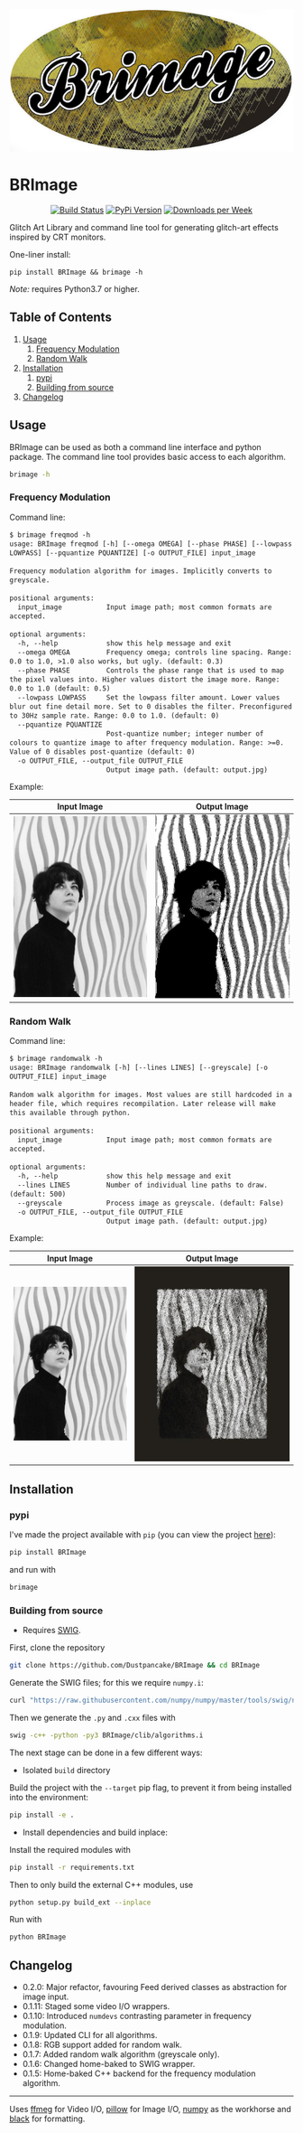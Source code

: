 <p align="center">
  <img alt="BRImage" src="https://github.com/Dustpancake/BRImage/blob/master/banner-image.jpg">
</p>


# BRImage

<p align="center">
<a href="https://github.com/dustpancake/BRImage/workflows/Build/"><img alt="Build Status" src="https://github.com/dustpancake/BRImage/workflows/Build/badge.svg"></a>
<a href="https://pypi.python.org/pypi/BRImage/"><img alt="PyPi Version" src="https://img.shields.io/pypi/v/brimage.svg"></a>
<a href="https://pypi.python.org/pypi/BRImage/"><img alt="Downloads per Week" src="https://img.shields.io/pypi/dw/brimage.svg"></a>
</p>


Glitch Art Library and command line tool for generating glitch-art effects inspired by CRT monitors.

One-liner install:
```
pip install BRImage && brimage -h
```
*Note:* requires Python3.7 or higher.

<!--BEGIN TOC-->
## Table of Contents
1. [Usage](#toc-sub-tag-0)
	1. [Frequency Modulation](#toc-sub-tag-1)
	2. [Random Walk](#toc-sub-tag-2)
2. [Installation](#toc-sub-tag-3)
	1. [pypi](#toc-sub-tag-4)
	2. [Building from source](#toc-sub-tag-5)
3. [Changelog](#toc-sub-tag-6)
<!--END TOC-->

## Usage <a name="toc-sub-tag-0"></a>
BRImage can be used as both a command line interface and python package. The command line tool provides basic access to each algorithm.

```bash
brimage -h
```

### Frequency Modulation <a name="toc-sub-tag-1"></a>
Command line:
```
$ brimage freqmod -h
usage: BRImage freqmod [-h] [--omega OMEGA] [--phase PHASE] [--lowpass LOWPASS] [--pquantize PQUANTIZE] [-o OUTPUT_FILE] input_image

Frequency modulation algorithm for images. Implicitly converts to greyscale.

positional arguments:
  input_image           Input image path; most common formats are accepted.

optional arguments:
  -h, --help            show this help message and exit
  --omega OMEGA         Frequency omega; controls line spacing. Range: 0.0 to 1.0, >1.0 also works, but ugly. (default: 0.3)
  --phase PHASE         Controls the phase range that is used to map the pixel values into. Higher values distort the image more. Range: 0.0 to 1.0 (default: 0.5)
  --lowpass LOWPASS     Set the lowpass filter amount. Lower values blur out fine detail more. Set to 0 disables the filter. Preconfigured to 30Hz sample rate. Range: 0.0 to 1.0. (default: 0)
  --pquantize PQUANTIZE
                        Post-quantize number; integer number of colours to quantize image to after frequency modulation. Range: >=0. Value of 0 disables post-quantize (default: 0)
  -o OUTPUT_FILE, --output_file OUTPUT_FILE
                        Output image path. (default: output.jpg)
```
Example:

Input Image            |  Output Image
:-------------------------:|:-------------------------:
![](https://github.com/Dustpancake/BRImage/blob/master/examples/sample-image.jpg)  |  ![](https://github.com/Dustpancake/BRImage/blob/master/examples/freqmod.jpg)

### Random Walk <a name="toc-sub-tag-2"></a>
Command line:
```
$ brimage randomwalk -h
usage: BRImage randomwalk [-h] [--lines LINES] [--greyscale] [-o OUTPUT_FILE] input_image

Random walk algorithm for images. Most values are still hardcoded in a header file, which requires recompilation. Later release will make this available through python.

positional arguments:
  input_image           Input image path; most common formats are accepted.

optional arguments:
  -h, --help            show this help message and exit
  --lines LINES         Number of individual line paths to draw. (default: 500)
  --greyscale           Process image as greyscale. (default: False)
  -o OUTPUT_FILE, --output_file OUTPUT_FILE
                        Output image path. (default: output.jpg)
```
Example:

Input Image            |  Output Image
:-------------------------:|:-------------------------:
![](https://github.com/Dustpancake/BRImage/blob/master/examples/sample-image.jpg)  |  ![](https://github.com/Dustpancake/BRImage/blob/master/examples/randomwalk.jpg)

## Installation <a name="toc-sub-tag-3"></a>

### pypi <a name="toc-sub-tag-4"></a>
I've made the project available with `pip` (you can view the project [here](https://pypi.org/project/BRImage/)):
```bash
pip install BRImage
```

and run with
```bash
brimage
```

### Building from source <a name="toc-sub-tag-5"></a>
- Requires [SWIG](http://swig.org/).

First, clone the repository
```bash
git clone https://github.com/Dustpancake/BRImage && cd BRImage
```

Generate the SWIG files; for this we require `numpy.i`:
```bash
curl "https://raw.githubusercontent.com/numpy/numpy/master/tools/swig/numpy.i" > BRImage/clib/numpy.i
```
Then we generate the `.py` and `.cxx` files with
```bash
swig -c++ -python -py3 BRImage/clib/algorithms.i
```
The next stage can be done in a few different ways:

- Isolated `build` directory

Build the project with the `--target` pip flag, to prevent it from being installed into the environment:
```bash
pip install -e .
```

- Install dependencies and build inplace:

Install the required modules with
```bash
pip install -r requirements.txt
```
Then to only build the external C++ modules, use
```bash
python setup.py build_ext --inplace
```
Run with
```bash
python BRImage
```

## Changelog <a name="toc-sub-tag-6"></a>

- 0.2.0: Major refactor, favouring Feed derived classes as abstraction for image input.
- 0.1.11: Staged some video I/O wrappers.
- 0.1.10: Introduced `numdevs` contrasting parameter in frequency modulation.
- 0.1.9: Updated CLI for all algorithms.
- 0.1.8: RGB support added for random walk.
- 0.1.7: Added random walk algorithm (greyscale only).
- 0.1.6: Changed home-baked to SWIG wrapper.
- 0.1.5: Home-baked C++ backend for the frequency modulation algorithm.

---

Uses [ffmeg](https://github.com/kkroening/ffmpeg-python) for Video I/O, [pillow](https://github.com/python-pillow/Pillow) for Image I/O, [numpy](https://github.com/numpy/numpy) as the workhorse and [black](https://github.com/psf/black) for formatting.
